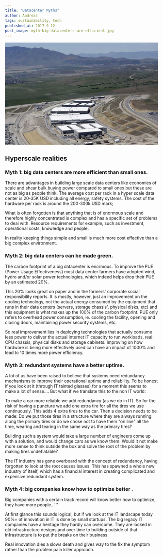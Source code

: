 ```yaml
---
title: "Datacenter Myths"
author: Andreas
tags: sustainability, tech
published_at: 2017-9-12
post_image: myth-big-datacenters-are-efficient.jpg
---
```


![Logo](../assets/images/myth-big-datacenters-are-efficient.jpg)
## Hyperscale realities

### Myth 1: big data centers are more efficient than small ones.

There are advantages in building large scale data centers like economies of scale and shear bulk buying power compared to small ones but these are not as big as people think. The average cost per rack in a hyper scale data center is 20-35K USD including all energy, safety systems. The cost of the hardware per rack is around the 200-300k USD mark;

What is often forgotten is that anything that is of enormous scale and therefore highly concentrated is complex and has a specific set of problems to deal with. Resource requirements for example, such as investment, operational costs, knowledge and people.

In reality keeping things simple and small is much more cost effective than a big complex environment.

### Myth 2: big data centers can be made green.

The carbon footprint of a big datacenter is enormous. To improve the PUE (Power Usage Effectiveness) most data center farmers have adopted wind, hydro and/or solar power technologies, which indeed helps drop their PUE by an estimated 20%.

This 20% looks great on paper and in the farmers' corporate social responsibility reports. It is mostly, however, just an improvement on the cooling technology, not the actual energy consumed by the equipment that runs in their data centers (servers, storage chassis', physical disks, etc) and this equipment is what makes up the 100% of the carbon footprint. PUE only refers to overhead power consumption, ie. cooling  the facility, opening and closing doors, maintaining power security systems, etc.

So real improvement lies in deploying technologies that actually consume less power to deliver the actual Internet IT capacity to run workloads, real CPU chassis, physical disks and storage cabinets. Improving on how hardware is being more effectively used can have an impact of 1000% and lead to 10 times more power efficiency.

### Myth 3: redundant systems have a better uptime.

A lot of us have been raised to believe that systems need redundancy mechanisms to improve their operational uptime and reliability. To be honest if you look at it (through IT tainted glasses) for a moment this seems to make a lot of sense…. But what if we translate this to the non IT world:

To make a car more reliable we add redundancy (as we do in IT). So for the risk of having a puncture we add one extra tire for all the tires we use continuously. This adds 4 extra tires to the car. Then a decision needs to be made: Do we put those tires in a structure where they are always running along the primary tires or do we chose not to have them "on line" all the time, wearing and tearing in the same way as the primary tires?

Building such a system would take a large number of engineers come up with a solution, and would change cars as we know them. Would it not make more sense to think outside the box and solve the root of the problem by making tires undeflatable?

The IT industry has gone overboard  with the concept of redundancy, having forgotten to look  at the root causes issues. This has spawned a whole new industry of itself, which has a financial interest in creating complicated and expensive redundant system.

### Myth 4: big companies know how to optimize better .

Big companies with a certain track record will know better how to optimize, they have more people…'''

At first glance this sounds logical, but if we look at the IT landscape today 90%+ of innovation in IT is done by small startups. The big legacy IT companies have a  heritage they hardly can overcome. They are locked in old infrastructure designs,and over time to building outside of that infrastructure is to put the breaks on their business.

Real innovation dies a slows death and gives way to the fix the symptom rather than the problem pain killer approach.
